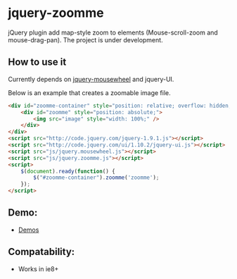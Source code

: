 jquery-zoomme
==================

jQuery plugin add map-style zoom to elements (Mouse-scroll-zoom and mouse-drag-pan). The project is under development.

## How to use it
Currently depends on [jquery-mousewheel](https://github.com/brandonaaron/jquery-mousewheel) and jquery-UI.

Below is an example that creates a zoomable image file.

```html
<div id="zoomme-container" style="position: relative; overflow: hidden; height: 400px; width: 700px;">
	<div id="zoomme" style="position: absolute;">
		<img src="image" style="width: 100%;" />
	</div>
</div>
<script src="http://code.jquery.com/jquery-1.9.1.js"></script>
<script src="http://code.jquery.com/ui/1.10.2/jquery-ui.js"></script>
<script src="js/jquery.mousewheel.js"></script>
<script src="js/jquery.zoomme.js"></script>
<script>
	$(document).ready(function() {
		$("#zoomme-container").zoomme('zoomme');
	});
</script>
```

## Demo:
- [Demos](http://barntarnst.com/zoomme/demo.html)

## Compatability:
- Works in ie8+
